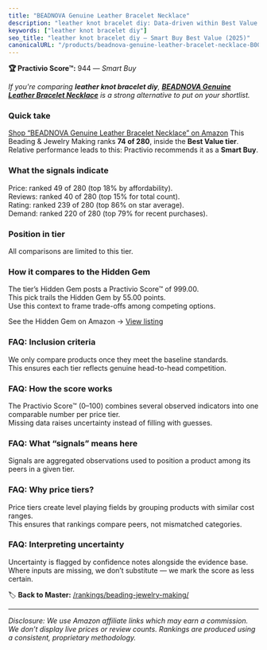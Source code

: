 ```yaml
---
title: "BEADNOVA Genuine Leather Bracelet Necklace"
description: "leather knot bracelet diy: Data-driven within Best Value ranking using the Practivio Score™. Positioned by quality, value, demand, findability, momentum."
keywords: ["leather knot bracelet diy"]
seo_title: "leather knot bracelet diy — Smart Buy Best Value (2025)"
canonicalURL: "/products/beadnova-genuine-leather-bracelet-necklace-B00J5QM9ZE/"
---
```


**🏆 Practivio Score™:** 944 — _Smart Buy_


*If you're comparing **leather knot bracelet diy**, **[BEADNOVA Genuine Leather Bracelet Necklace](https://www.amazon.com/dp/B00J5QM9ZE?tag=practivio-20)** is a strong alternative to put on your shortlist.*
### Quick take
[Shop “BEADNOVA Genuine Leather Bracelet Necklace” on Amazon](https://www.amazon.com/dp/B00J5QM9ZE?tag=practivio-20)
This Beading & Jewelry Making ranks **74 of 280**, inside the **Best Value tier**.  
Relative performance leads to this: Practivio recommends it as a **Smart Buy**.

### What the signals indicate
Price: ranked 49 of 280 (top 18% by affordability).  
Reviews: ranked 40 of 280 (top 15% for total count).  
Rating: ranked 239 of 280 (top 86% on star average).  
Demand: ranked 220 of 280 (top 79% for recent purchases).

### Position in tier
All comparisons are limited to this tier.

### How it compares to the Hidden Gem
The tier’s Hidden Gem posts a Practivio Score™ of 999.00.  
This pick trails the Hidden Gem by 55.00 points.  
Use this context to frame trade-offs among competing options.  

See the Hidden Gem on Amazon → [View listing](https://www.amazon.com/dp/B07D4J1MQ4?tag=practivio-20)

### FAQ: Inclusion criteria
We only compare products once they meet the baseline standards.  
This ensures each tier reflects genuine head-to-head competition.

### FAQ: How the score works
The Practivio Score™ (0–100) combines several observed indicators into one comparable number per price tier.  
Missing data raises uncertainty instead of filling with guesses.

### FAQ: What “signals” means here
Signals are aggregated observations used to position a product among its peers in a given tier.

### FAQ: Why price tiers?
Price tiers create level playing fields by grouping products with similar cost ranges.  
This ensures that rankings compare peers, not mismatched categories.

### FAQ: Interpreting uncertainty
Uncertainty is flagged by confidence notes alongside the evidence base.  
Where inputs are missing, we don’t substitute — we mark the score as less certain.


🏷️ **Back to Master:** [/rankings/beading-jewelry-making/](/rankings/beading-jewelry-making/)

---
_Disclosure: We use Amazon affiliate links which may earn a commission. We don’t display live prices or review counts. Rankings are produced using a consistent, proprietary methodology._
